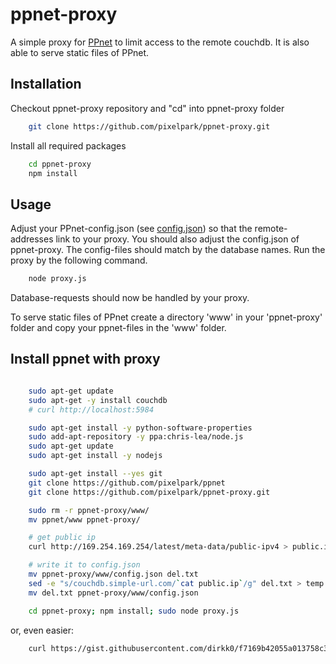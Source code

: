 ppnet-proxy
===========

A simple proxy for [PPnet](https://github.com/pixelpark/ppnet) to limit access to the remote couchdb. It is also able to serve static files of PPnet.

## Installation
Checkout ppnet-proxy repository and "cd" into ppnet-proxy folder
``` bash
    git clone https://github.com/pixelpark/ppnet-proxy.git
```

Install all required packages
``` bash
    cd ppnet-proxy
    npm install
```

## Usage
Adjust your PPnet-config.json (see [config.json](https://github.com/pixelpark/ppnet/blob/master/app/config.json)) so that the remote-addresses link to your proxy.
You should also adjust the config.json of ppnet-proxy. The config-files should match by the database names.
Run the proxy by the following command.
``` bash
    node proxy.js
```

Database-requests should now be handled by your proxy.

To serve static files of PPnet create a directory 'www' in your 'ppnet-proxy' folder and copy your ppnet-files in the 'www' folder.

## Install ppnet with proxy

  
``` bash

    sudo apt-get update
    sudo apt-get -y install couchdb
    # curl http://localhost:5984

    sudo apt-get install -y python-software-properties
    sudo add-apt-repository -y ppa:chris-lea/node.js
    sudo apt-get update
    sudo apt-get install -y nodejs

    sudo apt-get install --yes git
    git clone https://github.com/pixelpark/ppnet
    git clone https://github.com/pixelpark/ppnet-proxy.git

    sudo rm -r ppnet-proxy/www/
    mv ppnet/www ppnet-proxy/

    # get public ip
    curl http://169.254.169.254/latest/meta-data/public-ipv4 > public.ip

    # write it to config.json
    mv ppnet-proxy/www/config.json del.txt
    sed -e "s/couchdb.simple-url.com/`cat public.ip`/g" del.txt > temp && mv temp del.txt
    mv del.txt ppnet-proxy/www/config.json

    cd ppnet-proxy; npm install; sudo node proxy.js
```
or, even easier:
``` bash
    curl https://gist.githubusercontent.com/dirkk0/f7169b42055a013758c3/raw/dc17b2559103e554a0184b559ffce7256c3c6965/doit.sh | sh
```
